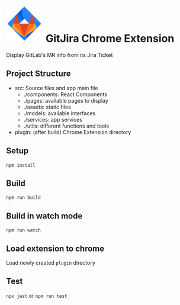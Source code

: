 # ![Logo](src/assets/images/icon-50.png) GitJira Chrome Extension

Display GitLab's MR info from its Jira Ticket

## Project Structure

- src: Source files and app main file
  - ./components: React Components
  - ./pages: available pages to display
  - ./assets: static files
  - ./models: available interfaces
  - ./services: app services
  - ./utils: different functions and tools
- plugin: (after build) Chrome Extension directory

## Setup

```
npm install
```

## Build

```
npm run build
```

## Build in watch mode

```
npm run watch
```

## Load extension to chrome

Load newly created `plugin` directory

## Test

`npx jest` or `npm run test`
